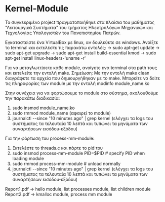 # Kernel-Module

Το συγκεκριμένο project πραγματοποιήθηκε στα πλαίσια του μαθήματος "Λειτουργικά Συστήματα" του τμήματος Ηλεκτρολόγων Μηχανικών και Τεχνολογίας Υπολογιστών του Πανεπιστημίου Πατρών.

Εγκαταστείστε ένα VirtualBox με linux, αν δουλεύετε σε windows.
Ανοίξτε το terminal και εκτελέστε τις παρακάτω εντολές:
-> sudo apt-get update
-> sudo apt-get upgrade
-> sudo apt-get install build-essential kmod
-> sudo apt-get install linux-headers-'uname -r'

Για να μεταγλωττίσετε κάθε module, ανοίγετε ένα terminal στα path τους και εκτελείτε την εντολή make.
Σημείωση: Με την εντολή make clean διαγράφετε τα αρχεία που δημιουργήθηκαν με το make.
Μπορείτε να δείτε τις πληροφορίες των module με την εντολή modinfo module_name.ko

Στην συνέχεια για να φορτώσουμε το module στο σύστημα, ακολουθούμε την παρακάτω διαδικασία:
1) sudo insmod module_name.ko
2) sudo rmmod module_name (αφαιρεί το module)
3) journalctl --since "10 minutes ago" | grep kernel (ελέγχει τα logs του συστήματος τα τελευταία 10 λεπτά και τυπώνει τα μηνύματα των συναρτήσεων εισόδου-εξόδου)

Για την φόρτωση του process-mm-module:
1) Εκτελέστε το threads.c και πάρτε το pid του 
2) sudo insmod process-mm-module PID=$PID # specify PID when loading module 
3) sudo rmmod process-mm-module # unload normally 
4) journalctl --since "10 minutes ago" | grep kernel (ελέγχει τα logs του συστήματος τα τελευταία 10 λεπτά και τυπώνει τα μηνύματα των συναρτήσεων εισόδου-εξόδου) 

Report1.pdf -> hello module, list processes module, list children module 
Report2.pdf -> kmalloc module, process mm module 
